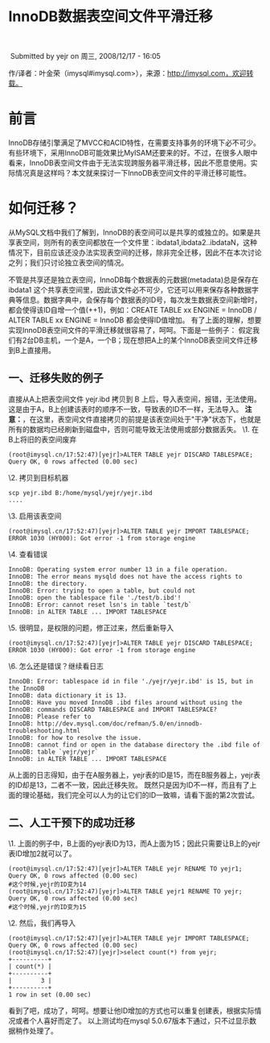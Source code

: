 #           InnoDB数据表空间文件平滑迁移        

​                  

​            Submitted by yejr on 周三, 2008/12/17 - 16:05    

作/译者：叶金荣（imysql#imysql.com>），来源：http://imysql.com，欢迎转载。

# 前言

InnoDB存储引擎满足了MVCC和ACID特性，在需要支持事务的环境下必不可少。有些环境下，采用InnoDB可能效果比MyISAM还要来的好。不过，在很多人眼中看来，InnoDB表空间文件由于无法实现跨服务器平滑迁移，因此不愿意使用。实际情况真是这样吗？本文就来探讨一下InnoDB表空间文件的平滑迁移可能性。

# 如何迁移？

从MySQL文档中我们了解到，InnoDB的表空间可以是共享的或独立的。如果是共享表空间，则所有的表空间都放在一个文件里：ibdata1,ibdata2..ibdataN，这种情况下，目前应该还没办法实现表空间的迁移，除非完全迁移，因此不在本次讨论之列；我们只讨论独立表空间的情况。

不管是共享还是独立表空间，InnoDB每个数据表的元数据(metadata)总是保存在 ibdata1  这个共享表空间里，因此该文件必不可少，它还可以用来保存各种数据字典等信息。数据字典中，会保存每个数据表的ID号，每次发生数据表空间新增时，都会使得该ID自增一个值(++1)，例如：CREATE TABLE xx ENGINE = InnoDB / ALTER TABLE xx ENGINE = InnoDB 都会使得ID值增加。
 有了上面的理解，想要实现InnoDB表空间文件的平滑迁移就很容易了，呵呵。下面是一些例子：
 假定我们有2台DB主机，一个是A，一个B；现在想把A上的某个InnoDB表空间文件迁移到B上直接用。

## 一、迁移失败的例子

直接从A上把表空间文件 yejr.ibd 拷贝到 B 上后，导入表空间，报错，无法使用。这是由于A，B上创建该表时的顺序不一致，导致表的ID不一样，无法导入。
**注意：**，在这里，表空间文件直接拷贝的前提是该表空间处于"干净"状态下，也就是所有的数据均已经刷新到磁盘中，否则可能导致无法使用或部分数据丢失。
 \1. 在B上将旧的表空间废弃

```
(root@imysql.cn/17:52:47)[yejr]>ALTER TABLE yejr DISCARD TABLESPACE;
Query OK, 0 rows affected (0.00 sec)
```

\2. 拷贝到目标机器

```
scp yejr.ibd B:/home/mysql/yejr/yejr.ibd
....
```

\3. 启用该表空间

```
(root@imysql.cn/17:52:47)[yejr]>ALTER TABLE yejr IMPORT TABLESPACE;
ERROR 1030 (HY000): Got error -1 from storage engine
```

\4. 查看错误

```
InnoDB: Operating system error number 13 in a file operation.
InnoDB: The error means mysqld does not have the access rights to
InnoDB: the directory.
InnoDB: Error: trying to open a table, but could not
InnoDB: open the tablespace file './test/b.ibd'!
InnoDB: Error: cannot reset lsn's in table `test/b`
InnoDB: in ALTER TABLE ... IMPORT TABLESPACE
```

\5. 很明显，是权限的问题，修正过来，然后重新导入

```
(root@imysql.cn/17:52:47)[yejr]>ALTER TABLE yejr DISCARD TABLESPACE;
ERROR 1030 (HY000): Got error -1 from storage engine
```

\6. 怎么还是错误？继续看日志

```
InnoDB: Error: tablespace id in file './yejr/yejr.ibd' is 15, but in the InnoDB
InnoDB: data dictionary it is 13.
InnoDB: Have you moved InnoDB .ibd files around without using the
InnoDB: commands DISCARD TABLESPACE and IMPORT TABLESPACE?
InnoDB: Please refer to
InnoDB: http://dev.mysql.com/doc/refman/5.0/en/innodb-troubleshooting.html
InnoDB: for how to resolve the issue.
InnoDB: cannot find or open in the database directory the .ibd file of
InnoDB: table `yejr/yejr`
InnoDB: in ALTER TABLE ... IMPORT TABLESPACE
```

从上面的日志得知，由于在A服务器上，yejr表的ID是15，而在B服务器上，yejr表的ID却是13，二者不一致，因此迁移失败。
 既然只是因为ID不一样，而且有了上面的理论基础，我们完全可以人为的让它们的ID一致嘛，请看下面的第2次尝试。

## 二、人工干预下的成功迁移

\1. 上面的例子中，B上面的yejr表ID为13，而A上面为15；因此只需要让B上的yejr表ID增加2就可以了。

```
(root@imysql.cn/17:52:47)[yejr]>ALTER TABLE yejr RENAME TO yejr1;
Query OK, 0 rows affected (0.00 sec)
#这个时候,yejr的ID变为14
(root@imysql.cn/17:52:47)[yejr]>ALTER TABLE yejr1 RENAME TO yejr;
Query OK, 0 rows affected (0.00 sec)
#这个时候,yejr的ID变为15
```

\2. 然后，我们再导入

```
(root@imysql.cn/17:52:47)[yejr]>ALTER TABLE yejr IMPORT TABLESPACE;
Query OK, 0 rows affected (0.00 sec)
(root@imysql.cn/17:52:47)[yejr]>select count(*) from yejr;
+----------+
| count(*) |
+----------+
|        3 |
+----------+
1 row in set (0.00 sec)
```

看到了吧，成功了，呵呵。想要让他ID增加的方式也可以重复创建表，根据实际情况或者个人喜好而定了。
 以上测试均在mysql 5.0.67版本下通过，只不过显示数据稍作处理了。

### 